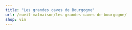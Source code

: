 ```yaml
---
title: "Les grandes caves de Bourgogne"
url: /rueil-malmaison/les-grandes-caves-de-bourgogne/
shop: vin
---
```

